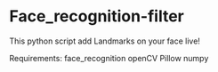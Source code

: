 # Face_recognition-filter
This python script add Landmarks on your face live!

Requirements:
  face_recognition
  openCV
  Pillow
  numpy
